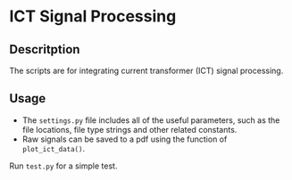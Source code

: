 # ICT Signal Processing

## Descritption
The scripts are for integrating current transformer (ICT) signal processing. 

## Usage
 - The `settings.py` file includes all of the useful parameters, such as the file locations, file type strings and 
other related constants. 
 - Raw signals can be saved to a pdf using the function of `plot_ict_data()`.
 
Run `test.py` for a simple test.


